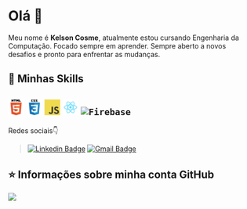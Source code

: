 # Olá 🖖

Meu nome é **Kelson Cosme**, atualmente estou cursando Engenharia da Computação.
Focado sempre em aprender. 
Sempre aberto a novos desafios e pronto para enfrentar as mudanças.

## 🚀 Minhas Skills
<code><img height="32" src="https://raw.githubusercontent.com/github/explore/80688e429a7d4ef2fca1e82350fe8e3517d3494d/topics/html/html.png" alt="HTML5"/></code>
<code><img height="32" src="https://raw.githubusercontent.com/github/explore/80688e429a7d4ef2fca1e82350fe8e3517d3494d/topics/css/css.png" alt="CSS"/></code>
<code><img height="32" src="https://raw.githubusercontent.com/github/explore/80688e429a7d4ef2fca1e82350fe8e3517d3494d/topics/javascript/javascript.png" alt="Javascript"/></code>
<code><img height="32" src="https://raw.githubusercontent.com/github/explore/80688e429a7d4ef2fca1e82350fe8e3517d3494d/topics/react/react.png" alt="React"/></code>
<code><img height="32" src="https://www.gstatic.com/devrel-devsite/prod/v693c51561ffcdff9e6200b7e4cd9c2bdcde516af6b265b56d58924d489006b90/firebase/images/touchicon-180.png" alt="Firebase"/></code>
---

Redes sociais👇
> [![Linkedin Badge](https://img.shields.io/badge/-KelsonCosme-blue?style=flat-square&logo=Linkedin&logoColor=white&link=https://https://www.linkedin.com/in/kelson-cosme-7a073416b/)](https://www.linkedin.com/in/kelson-cosme-7a073416b/)
[![Gmail Badge](https://img.shields.io/badge/-kelsoncosme.dev@gmail.com-c14438?style=flat-square&logo=Gmail&logoColor=white&link=mailto:kelsoncosme.dev@gmail.com)](kelsoncosme.dev@gmail.com)

## ⭐ Informações sobre minha conta GitHub
<img align='left' src="https://github-readme-stats.vercel.app/api?username=kelson-cosme&show_icons=true&title_color=783c00&text_color=af552e&icon_color=783c00&bg_color=f8efd4&cache_seconds=2300">
